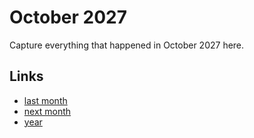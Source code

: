 # October 2027

Capture everything that happened in October 2027 here.

## Links
- [last month](calendar/months/2027-09.md)
- [next month](calendar/months/2027-11.md)
- [year](calendar/years/2027.md)